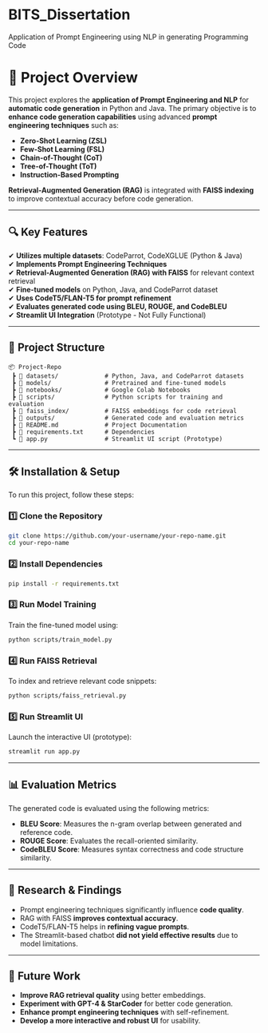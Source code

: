 # BITS_Dissertation
Application of Prompt Engineering using NLP in generating Programming Code


# 📌 Project Overview
This project explores the **application of Prompt Engineering and NLP** for **automatic code generation** in Python and Java. The primary objective is to **enhance code generation capabilities** using advanced **prompt engineering techniques** such as:
- **Zero-Shot Learning (ZSL)**
- **Few-Shot Learning (FSL)**
- **Chain-of-Thought (CoT)**
- **Tree-of-Thought (ToT)**
- **Instruction-Based Prompting**

**Retrieval-Augmented Generation (RAG)** is integrated with **FAISS indexing** to improve contextual accuracy before code generation.

---

## 🔍 Key Features
✔ **Utilizes multiple datasets**: CodeParrot, CodeXGLUE (Python & Java)  
✔ **Implements Prompt Engineering Techniques**  
✔ **Retrieval-Augmented Generation (RAG) with FAISS** for relevant context retrieval  
✔ **Fine-tuned models** on Python, Java, and CodeParrot dataset  
✔ **Uses CodeT5/FLAN-T5 for prompt refinement**  
✔ **Evaluates generated code using BLEU, ROUGE, and CodeBLEU**  
✔ **Streamlit UI Integration** (Prototype - Not Fully Functional)  

---

## 📂 Project Structure
```
📦 Project-Repo
 ┣ 📂 datasets/             # Python, Java, and CodeParrot datasets
 ┣ 📂 models/               # Pretrained and fine-tuned models
 ┣ 📂 notebooks/            # Google Colab Notebooks
 ┣ 📂 scripts/              # Python scripts for training and evaluation
 ┣ 📂 faiss_index/          # FAISS embeddings for code retrieval
 ┣ 📂 outputs/              # Generated code and evaluation metrics
 ┣ 📜 README.md             # Project Documentation
 ┣ 📜 requirements.txt      # Dependencies
 ┗ 📜 app.py                # Streamlit UI script (Prototype)
```

---

## 🛠️ Installation & Setup
To run this project, follow these steps:

### 1️⃣ Clone the Repository
```bash
git clone https://github.com/your-username/your-repo-name.git
cd your-repo-name
```

### 2️⃣ Install Dependencies
```bash
pip install -r requirements.txt
```

### 3️⃣ Run Model Training
Train the fine-tuned model using:
```bash
python scripts/train_model.py
```

### 4️⃣ Run FAISS Retrieval
To index and retrieve relevant code snippets:
```bash
python scripts/faiss_retrieval.py
```

### 5️⃣ Run Streamlit UI
Launch the interactive UI (prototype):
```bash
streamlit run app.py
```

---

## 📊 Evaluation Metrics
The generated code is evaluated using the following metrics:
- **BLEU Score**: Measures the n-gram overlap between generated and reference code.
- **ROUGE Score**: Evaluates the recall-oriented similarity.
- **CodeBLEU Score**: Measures syntax correctness and code structure similarity.

---

## 🔬 Research & Findings
- Prompt engineering techniques significantly influence **code quality**.
- RAG with FAISS **improves contextual accuracy**.
- CodeT5/FLAN-T5 helps in **refining vague prompts**.
- The Streamlit-based chatbot **did not yield effective results** due to model limitations.

---

## 🚀 Future Work
- **Improve RAG retrieval quality** using better embeddings.
- **Experiment with GPT-4 & StarCoder** for better code generation.
- **Enhance prompt engineering techniques** with self-refinement.
- **Develop a more interactive and robust UI** for usability.


